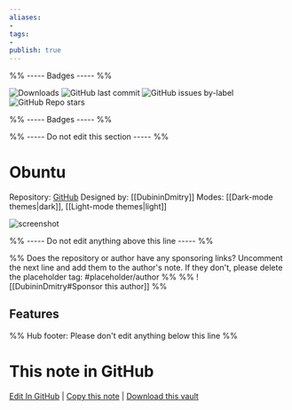 ```yaml
---
aliases:
- 
tags: 
- 
publish: true
---
```


%% ----- Badges ----- %%

![Downloads](https://img.shields.io/badge/downloads-7315-573E7A?style=for-the-badge&logo=)
![GitHub last commit](https://img.shields.io/github/last-commit/DubininDmitry/Obuntu-theme-for-Obsidian?color=573E7A&label=last%20update&logo=github&style=for-the-badge)
![GitHub issues by-label](https://img.shields.io/github/issues/DubininDmitry/Obuntu-theme-for-Obsidian/help%20wanted?color=573E7A&logo=github&style=for-the-badge) 
![GitHub Repo stars](https://img.shields.io/github/stars/DubininDmitry/Obuntu-theme-for-Obsidian?color=573E7A&logo=github&style=for-the-badge)

%% ----- Badges ----- %%

%% ----- Do not edit this section ----- %%

# Obuntu

Repository: [GitHub](https://github.com/DubininDmitry/Obuntu-theme-for-Obsidian)
Designed by: [[DubininDmitry]]
Modes: [[Dark-mode themes|dark]], [[Light-mode themes|light]]



![screenshot](https://github.com/DubininDmitry/Obuntu-theme-for-Obsidian/raw/master/screenshot.jpg)

%% ----- Do not edit anything above this line ----- %% 

%% Does the repository or author have any sponsoring links? Uncomment the next line and add them to the author's note. If they don't, please delete the placeholder tag: #placeholder/author %%
%% ![[DubininDmitry#Sponsor this author]] %%


## Features



%% Hub footer: Please don't edit anything below this line %%

# This note in GitHub

<span class="git-footer">[Edit In GitHub](https://github.dev/obsidian-community/obsidian-hub/blob/main/02%20-%20Community%20Expansions/02.05%20All%20Community%20Expansions/Themes/Obuntu.md "git-hub-edit-note") | [Copy this note](https://raw.githubusercontent.com/obsidian-community/obsidian-hub/main/02%20-%20Community%20Expansions/02.05%20All%20Community%20Expansions/Themes/Obuntu.md "git-hub-copy-note") | [Download this vault](https://github.com/obsidian-community/obsidian-hub/archive/refs/heads/main.zip "git-hub-download-vault") </span>
